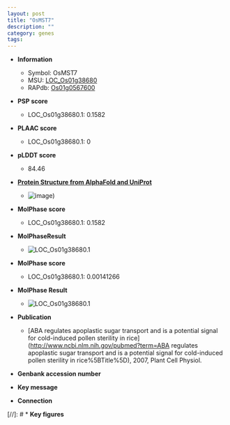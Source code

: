 ```yaml
---
layout: post
title: "OsMST7"
description: ""
category: genes
tags: 
---
```


* **Information**  
    + Symbol: OsMST7  
    + MSU: [LOC_Os01g38680](http://rice.plantbiology.msu.edu/cgi-bin/ORF_infopage.cgi?orf=LOC_Os01g38680)  
    + RAPdb: [Os01g0567600](http://rapdb.dna.affrc.go.jp/viewer/gbrowse_details/irgsp1?name=Os01g0567600)  

* **PSP score**  
    + LOC_Os01g38680.1: 0.1582 

* **PLAAC score**  
    + LOC_Os01g38680.1: 0 

* **pLDDT score**
    + 84.46

* **[Protein Structure from AlphaFold and UniProt](https://www.uniprot.org/uniprotkb/Q94EC3/entry#structure)**
    + ![image](https://ricepsp.github.io/images/Q9/AF-Q94EC3-F1.png))

* **MolPhase score**
    + LOC_Os01g38680.1: 0.1582

* **MolPhaseResult**
    + ![LOC_Os01g38680.1](https://ricepsp.github.io/pictures/LOC_Os01g/LOC_Os01g38680.1.png)

* **MolPhase score**
    + LOC_Os01g38680.1: 0.00141266

* **MolPhase Result**
    + ![LOC_Os01g38680.1](https://304243504.github.io/Pictures/LOC_Os01g/LOC_Os01g38680.1.png)

* **Publication**  
    + [ABA regulates apoplastic sugar transport and is a potential signal for cold-induced pollen sterility in rice](http://www.ncbi.nlm.nih.gov/pubmed?term=ABA regulates apoplastic sugar transport and is a potential signal for cold-induced pollen sterility in rice%5BTitle%5D), 2007, Plant Cell Physiol.

* **Genbank accession number**  

* **Key message**  

* **Connection**  

[//]: # * **Key figures**  


